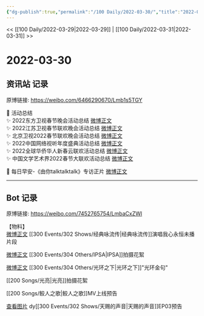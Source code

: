 ```yaml
---
{"dg-publish":true,"permalink":"/100 Daily/2022-03-30/","title":"2022-03-30","created":"2022-11-17T20:10:42.000+08:00","updated":"2023-01-09T17:24:41.158+08:00"}
---
```



<< [[100 Daily/2022-03-29\|2022-03-29]] | [[100 Daily/2022-03-31\|2022-03-31]] >>

# 2022-03-30

## 资讯站 记录

原博链接: https://weibo.com/6466290670/Lmb1s5TGY

💫 活动总结  
✨ 2022东方卫视春节晚会活动总结 [微博正文](https://m.weibo.cn/6466290670/4752666381521093)  
✨ 2022江苏卫视春节联欢晚会活动总结 [微博正文](https://m.weibo.cn/6466290670/4752666372605758)  
✨ 北京卫视2022春节联欢晚会活动总结 [微博正文](https://m.weibo.cn/6466290670/4752666394102214)  
✨ 2022中国网络视听年度盛典活动总结 [微博正文](https://m.weibo.cn/6466290670/4752666414290549)  
✨ 2022全球华侨华人新春云联欢活动总结 [微博正文](https://m.weibo.cn/6466290670/4752666453085465)  
✨ 中国文学艺术界2022春节大联欢活动总结 [微博正文](https://m.weibo.cn/6466290670/4752666405896395)

💫 每日早安-《由你talktalktalk》专访正片 [微博正文](https://m.weibo.cn/6466290670/4752630163702355)

---
## Bot 记录

原博链接: https://weibo.com/7452765754/LmbaCxZWl

【物料】  
[微博正文](https://weibo.com/detail/4752807695221670) [[300 Events/302 Shows/经典咏流传\|经典咏流传]]演唱我心永恒未播片段

[微博正文](https://weibo.com/detail/4752832249206453) [[300 Events/304 Others/IPSA\|IPSA]]拍摄花絮

[微博正文](https://weibo.com/detail/4752841925725025) [[300 Events/304 Others/光环之下\|光环之下]]"光环金句"

[](https://weibo.com/detail/4752832408848511) [[200 Songs/光亮\|光亮]]拍摄花絮

[](https://weibo.com/detail/4752820236193961) [[200 Songs/鲛人之歌\|鲛人之歌]]MV上线预告

[查看图片](https://wx1.sinaimg.cn/large/6eb293b4gy1h0sbt66pfuj20ku112n5b.jpg) dy[[300 Events/302 Shows/天赐的声音\|天赐的声音]]EP03预告
